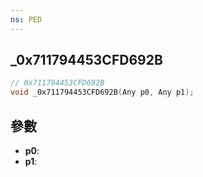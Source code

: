 ```yaml
---
ns: PED
---
```

## _0x711794453CFD692B

```c
// 0x711794453CFD692B
void _0x711794453CFD692B(Any p0, Any p1);
```


## 參數
* **p0**: 
* **p1**: 

